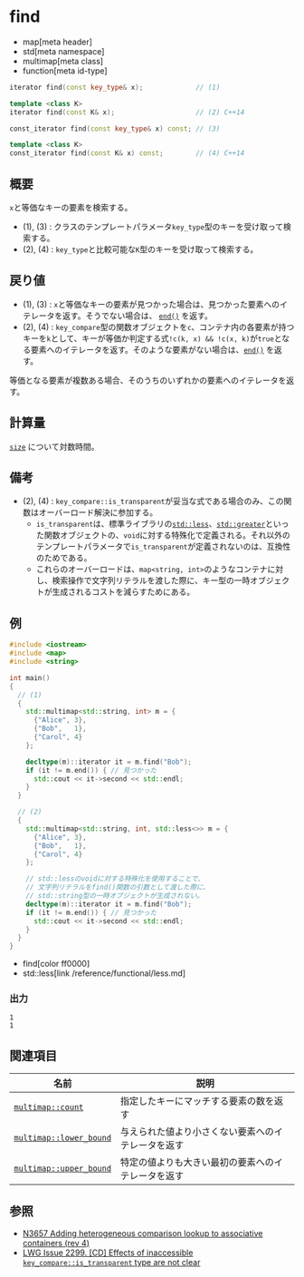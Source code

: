 # find
* map[meta header]
* std[meta namespace]
* multimap[meta class]
* function[meta id-type]

```cpp
iterator find(const key_type& x);             // (1)

template <class K>
iterator find(const K& x);                    // (2) C++14

const_iterator find(const key_type& x) const; // (3)

template <class K>
const_iterator find(const K& x) const;        // (4) C++14
```

## 概要
`x`と等価なキーの要素を検索する。

- (1), (3) : クラスのテンプレートパラメータ`key_type`型のキーを受け取って検索する。
- (2), (4) : `key_type`と比較可能な`K`型のキーを受け取って検索する。


## 戻り値
- (1), (3) : `x`と等価なキーの要素が見つかった場合は、見つかった要素へのイテレータを返す。そうでない場合は、 [`end()`](/reference/map/map/end.md) を返す。
- (2), (4) : `key_compare`型の関数オブジェクトを`c`、コンテナ内の各要素が持つキーを`k`として、キーが等価か判定する式`!c(k, x) && !c(x, k)`が`true`となる要素へのイテレータを返す。そのような要素がない場合は、[`end()`](/reference/map/map/end.md) を返す。

等価となる要素が複数ある場合、そのうちのいずれかの要素へのイテレータを返す。


## 計算量
[`size`](/reference/map/multimap/size.md) について対数時間。


## 備考
- (2), (4) : `key_compare::is_transparent`が妥当な式である場合のみ、この関数はオーバーロード解決に参加する。
    - `is_transparent`は、標準ライブラリの[`std::less`](/reference/functional/less.md)、[`std::greater`](/reference/functional/greater.md)といった関数オブジェクトの、`void`に対する特殊化で定義される。それ以外のテンプレートパラメータで`is_transparent`が定義されないのは、互換性のためである。
    - これらのオーバーロードは、`map<string, int>`のようなコンテナに対し、検索操作で文字列リテラルを渡した際に、キー型の一時オブジェクトが生成されるコストを減らすためにある。


## 例
```cpp example
#include <iostream>
#include <map>
#include <string>

int main()
{
  // (1)
  {
    std::multimap<std::string, int> m = {
      {"Alice", 3},
      {"Bob",   1},
      {"Carol", 4}
    };

    decltype(m)::iterator it = m.find("Bob");
    if (it != m.end()) { // 見つかった
      std::cout << it->second << std::endl;
    }
  }

  // (2)
  {
    std::multimap<std::string, int, std::less<>> m = {
      {"Alice", 3},
      {"Bob",   1},
      {"Carol", 4}
    };

    // std::lessのvoidに対する特殊化を使用することで、
    // 文字列リテラルをfind()関数の引数として渡した際に、
    // std::string型の一時オブジェクトが生成されない。
    decltype(m)::iterator it = m.find("Bob");
    if (it != m.end()) { // 見つかった
      std::cout << it->second << std::endl;
    }
  }
}
```
* find[color ff0000]
* std::less[link /reference/functional/less.md]

### 出力
```
1
1
```

## 関連項目

| 名前 | 説明|
|-------------------------------------------------------------------------------------------------|-----------------------------------------------------------------------------|
| [`multimap::count`](/reference/map/multimap/count.md) | 指定したキーにマッチする要素の数を返す |
| [`multimap::lower_bound`](/reference/map/multimap/lower_bound.md) | 与えられた値より小さくない要素へのイテレータを返す |
| [`multimap::upper_bound`](/reference/map/multimap/upper_bound.md) | 特定の値よりも大きい最初の要素へのイテレータを返す |


## 参照
- [N3657 Adding heterogeneous comparison lookup to associative containers (rev 4)](http://www.open-std.org/jtc1/sc22/wg21/docs/papers/2013/n3657.htm)
- [LWG Issue 2299. [CD] Effects of inaccessible `key_compare::is_transparent` type are not clear](http://www.open-std.org/jtc1/sc22/wg21/docs/lwg-defects.html#2299)

